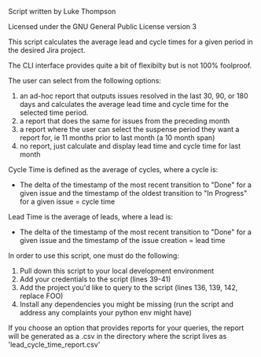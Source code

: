 Script written by Luke Thompson

Licensed under the GNU General Public License version 3

This script calculates the average lead and cycle times for a given period in the desired Jira project.

The CLI interface provides quite a bit of flexibilty but is not 100% foolproof.

The user can select from the following options:
1. an ad-hoc report that outputs issues resolved in the last 30, 90, or 180 days and calculates the average lead time and cycle time for the selected time period.
2. a report that does the same for issues from the preceding month
3. a report where the user can select the suspense period they want a report for, ie 11 months prior to last month (a 10 month span)
4. no report, just calculate and display lead time and cycle time for last month

Cycle Time is defined as the average of cycles, where a cycle is:
- The delta of the timestamp of the most recent transition to "Done" for a given issue and the timestamp of the oldest transition to "In Progress" for a given issue = cycle time

Lead Time is the average of leads, where a lead is:
- The delta of the timestamp of the most recent transition to "Done" for a given issue and the timestamp of the issue creation = lead time

In order to use this script, one must do the following:
1. Pull down this script to your local development environment
2. Add your credentials to the script (lines 39-41)
3. Add the project you'd like to query to the script (lines 136, 139, 142, replace FOO)
4. Install any dependencies you might be missing (run the script and address any complaints your python env might have)

If you choose an option that provides reports for your queries, the report will be generated as a .csv in the directory where the script lives as 'lead_cycle_time_report.csv'
